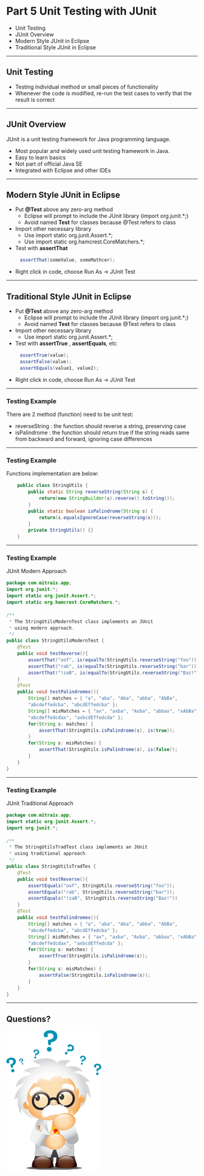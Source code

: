 # Part 5 Unit Testing with JUnit

- Unit Testing
- JUnit Overview
- Modern Style JUnit in Eclipse
- Traditional Style JUnit in Eclipse

---

## Unit Testing

- Testing individual method or small pieces of functionality
- Whenever the code is modified, re-run the test cases to verify
that the result is correct

---

## JUnit Overview

JUnit is a unit testing framework for Java programming language.
- Most popular and widely used unit testing framework in Java.
- Easy to learn basics
- Not part of official Java SE
- Integrated with Eclipse and other IDEs

---

## Modern Style JUnit in Eclipse

- Put **@Test** above any zero-arg method
    - Eclipse will prompt to include the JUnit library (import org.junit.*;)
    - Avoid named **Test** for classes because @Test refers to class
- Import other necessary library
    - Use import static org.junit.Assert.*;
    - Use import static org.hamcrest.CoreMatchers.*;
- Test with **assertThat**
```java
     assertThat(someValue, someMathcer);
```
- Right click in code, choose Run As -> JUnit Test

---

## Traditional Style JUnit in Eclipse

- Put **@Test** above any zero-arg method
    - Eclipse will prompt to include the JUnit library (import org.junit.*;)
    - Avoid named **Test** for classes because @Test refers to class
- Import other necessary library
    - Use import static org.junit.Assert.*;
- Test with **assertTrue** , **assertEquals**, etc
```java
     assertTrue(value);
     assertFalse(value);
     assertEquals(value1, value2);
```
- Right click in code, choose Run As -> JUnit Test

---

### Testing Example

There are 2 method (function) need to be unit test:
- reverseString : the function should reverse a string, preserving case
- isPalindrome : the function should return true if the string reads same
from backward and forward, ignoring case differences

---

### Testing Example

Functions implementation are below:
```java
    public class StringUtils {
        public static String reverseString(String s) {
            return(new StringBuilder(s).reverse().toString());
        }
        public static boolean isPalindrome(String s) {
            return(s.equalsIgnoreCase(reverseString(s)));
        }
        private StringUtils() {}
    }
```

---

### Testing Example

JUnit Modern Approach
```java
package com.mitrais.app;
import org.junit.*;
import static org.junit.Assert.*;
import static org.hamcrest.CoreMatchers.*;

/**
 * The StringUtilsModernTest class implements an JUnit
 * using modern approach.
 */
public class StringUtilsModernTest {
    @Test
    public void testReverse(){
        assertThat("oof", is(equalTo(StringUtils.reverseString("foo"))));
        assertThat("rab", is(equalTo(StringUtils.reverseString("bar"))));
        assertThat("!zaB", is(equalTo(StringUtils.reverseString("Baz!"))));
    }
    @Test
    public void testPalindromes(){
        String[] matches = { "a", "aba", "Aba", "abba", "AbBa",
        "abcdeffedcba", "abcdEffedcba" };
        String[] misMatches = { "ax", "axba", "Axba", "abbax", "xAbBa",
        "abcdeffedcdax", "axbcdEffedcda" };
        for(String s: matches) {
            assertThat(StringUtils.isPalindrome(s), is(true));
        }
        for(String s: misMatches) {
            assertThat(StringUtils.isPalindrome(s), is(false));
        }
    }
}
```

---

### Testing Example

JUnit Traditional Approach
```java
package com.mitrais.app;
import static org.junit.Assert.*;
import org.junit.*;

/**
 * The StringUtilsTradTest class implements an JUnit
 * using traditional approach.
 */
public class StringUtilsTradTes {
    @Test
    public void testReverse(){
        assertEquals("oof", StringUtils.reverseString("foo"));
        assertEquals("rab", StringUtils.reverseString("bar"));
        assertEquals("!zaB", StringUtils.reverseString("Baz!"))
    }
    @Test
    public void testPalindromes(){
        String[] matches = { "a", "aba", "Aba", "abba", "AbBa",
        "abcdeffedcba", "abcdEffedcba" };
        String[] misMatches = { "ax", "axba", "Axba", "abbax", "xAbBa",
        "abcdeffedcdax", "axbcdEffedcda" };
        for(String s: matches) {
            assertTrue(StringUtils.isPalindrome(s));
        }
        for(String s: misMatches) {
            assertFalse(StringUtils.isPalindrome(s));
        }
    }
}
```

---

## Questions?

![alt text](images/Question-Mark.png "Question Mark")
